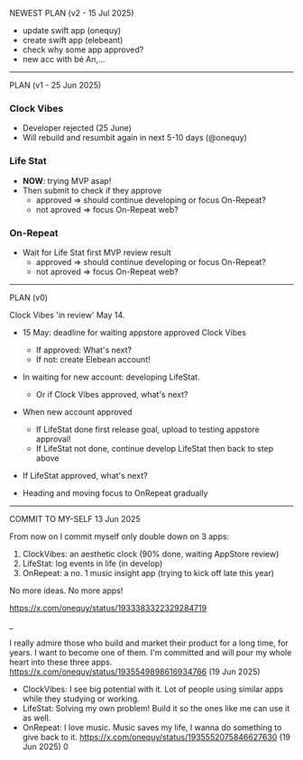 NEWEST PLAN (v2 - 15 Jul 2025)
- update swift app (onequy)
- create swift app (elebeant)
- check why some app approved?
- new acc with bé An,...

---------

PLAN (v1 - 25 Jun 2025)

### Clock Vibes 
- Developer rejected (25 June)
- Will rebuild and resumbit again in next 5-10 days (@onequy)

### Life Stat
- **NOW**: trying MVP asap!
- Then submit to check if they approve
  + approved => should continue developing or focus On-Repeat?
  + not aproved => focus On-Repeat web?
  
### On-Repeat
- Wait for Life Stat first MVP review result
  + approved => should continue developing or focus On-Repeat?
  + not aproved => focus On-Repeat web?

-------

PLAN (v0)

Clock Vibes 'in review' May 14.

- 15 May: deadline for waiting appstore approved Clock Vibes
    + If approved: What's next?
    + If not: create Elebean account! 

- In waiting for new account: developing LifeStat. 
    + Or if Clock Vibes approved, what's next?

- When new account approved
    + If LifeStat done first release goal, upload to testing appstore approval!
    + If LifeStat not done, continue develop LifeStat then back to step above

- If LifeStat approved, what's next?

- Heading and moving focus to OnRepeat gradually

_______

COMMIT TO MY-SELF
13 Jun 2025

From now on I commit myself only double down on 3 apps:

1. ClockVibes: an aesthetic clock (90% done, waiting AppStore review)
2. LifeStat: log events in life (in develop)
3. OnRepeat: a no. 1 music insight app (trying to kick off late this year) 

No more ideas. No more apps!

https://x.com/onequy/status/1933383322329284719

_

I really admire those who build and market their product for a long time, for years. I want to become one of them. I'm committed and will pour my whole heart into these three apps.
https://x.com/onequy/status/1935549898616934766 (19 Jun 2025)

- ClockVibes: I see big potential with it. Lot of people using similar apps while they studying or working.
- LifeStat: Solving my own problem! Build it so the ones like me can use it as well.
- OnRepeat: I love music. Music saves my life, I wanna do something to give back to it.
https://x.com/onequy/status/1935552075846627630 (19 Jun 2025)
0
